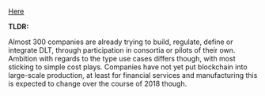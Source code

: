 [Here](https://medium.com/coinmonks/enterprise-blockchain-are-we-there-yet-7090b3841b11)

**TLDR:**

Almost 300 companies are already trying to build, regulate, define or integrate DLT, through participation in consortia or pilots of their own. Ambition with regards to the type use cases differs though, with most sticking to simple cost plays. Companies have not yet put blockchain into large-scale production, at least for financial services and manufacturing this is expected to change over the course of 2018 though.


